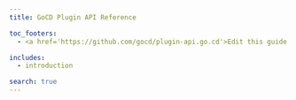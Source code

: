```yaml
---
title: GoCD Plugin API Reference

toc_footers:
  - <a href='https://github.com/gocd/plugin-api.go.cd'>Edit this guide on GitHub</a>

includes:
  - introduction

search: true
---
```

